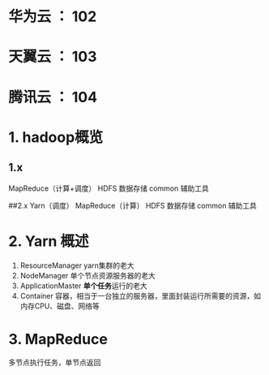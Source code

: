 

# 华为云 ： 102
# 天翼云 ： 103
# 腾讯云 ： 104
# 1. hadoop概览
## 1.x
MapReduce（计算+调度）
HDFS 数据存储
common 辅助工具

##2.x
Yarn（调度）
MapReduce（计算）
HDFS 数据存储
common 辅助工具

# 2. Yarn 概述
1. ResourceManager  yarn集群的老大
2. NodeManager      单个节点资源服务器的老大
3. ApplicationMaster **单个任务**运行的老大
4. Container 容器，相当于一台独立的服务器，里面封装运行所需要的资源，如内存CPU、磁盘、网络等
# 3. MapReduce 
多节点执行任务，单节点返回




